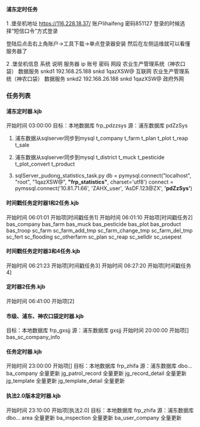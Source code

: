 #### 浦东定时任务
1 .堡垒机地址
	https://116.228.18.37/
	账户lihaifeng 密码851127
	登录的时候选择“短信口令”方式登录

登陆后点击右上角账户→工具下载→单点登录器安装 然后在左侧运维就可以看懂服务器了

2 .堡垒机信息
	系统				说明		服务器		 			ip		    账号	   密码		网段
	农业生产管理系统（神农口袋）	数据服务	snkd1	192.168.25.188	snkd	1qazXSW@	互联网
	农业生产管理系统（神农口袋）	数据服务	snkd2	192.168.26.188	snkd	1qazXSW@	政府外网
	

### 任务列表
#### 浦东定时器.kjb 
开始时间 03:00:00
目标：本地数据库 frp_pdzzsys
源：浦东数据库 pdZzSys
1. 浦东数据从sqlserver同步到mysql
t_company  t_farm  t_plan  t_plot  t_reap  t_sale

2. 浦东数据从sqlserver同步到mysql
t_district  t_muck  t_pesticide  t_plot_convert  t_product

3. sqlServer_pudong_statistics_task.py
 db = pymysql.connect("localhost", "root", "1qazXSW@", **"frp_statistics"**, charset='utf8')
 connect = pymssql.connect('10.81.71.66', 'ZAHX_user', 'AsDF.123@ZX', **'pdZzSys'**)

#### 时间戳任务定时器1和2任务.kjb 
开始时间 06:01:01 开始项[时间戳任务1]
开始时间 06:01:10 开始项[时间戳任务2]
bas_company
bas_farm
bas_muck
bas_pesticide
bas_plot
bas_product
bas_troop
sc_farm
sc_farm_add_tmp
sc_farm_change_tmp
sc_farm_del_tmp
sc_fert
sc_flooding
sc_otherfarm
sc_plan
sc_reap
sc_selldir
sc_usepest

#### 时间戳任务定时器3和4任务.kjb 
开始时间 06:21:23 开始项[时间戳任务3]
开始时间 06:27:20 开始项[时间戳任务4]



#### 定时器2任务.kjb
开始时间 06:41:00 开始项[2]


#### 市级、浦东、神农口袋定时器.kjb
目标：本地数据库 frp_gxsjj
源：浦东数据库 gxsjj
开始时间 20:00:00 开始项[]
bas_sc_company_info


#### 任务定时器.kjb
开始时间 23:00:00 开始项[]
目标：本地数据库 frp_zhifa
源：浦东数据库 dbo...
ba_company                 全量更新
jg_patrol_record           全量更新
jg_record_detail           全量更新
jg_template                全量更新
jg_template_detail         全量更新

#### 执法2.0版本定时器.kjb
开始时间 23:10:00 开始项[执法2.0]
目标：本地数据库 frp_zhifa
源：浦东数据库 dbo...
area                         全量更新
ba_inspection                全量更新
ba_user_company              全量更新





